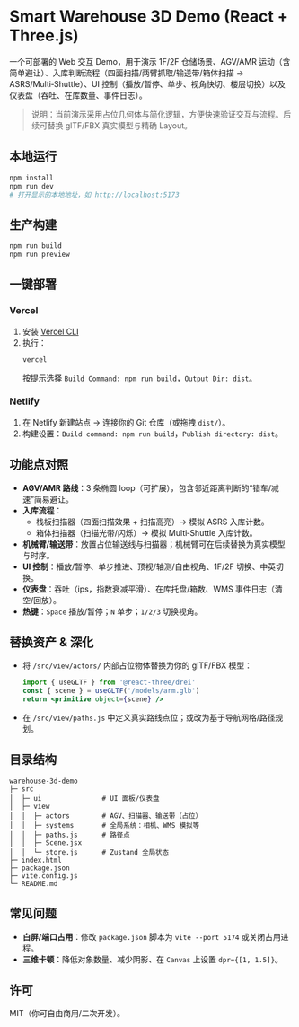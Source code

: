 # Smart Warehouse 3D Demo (React + Three.js)

一个可部署的 Web 交互 Demo，用于演示 1F/2F 仓储场景、AGV/AMR 运动（含简单避让）、入库判断流程（四面扫描/两臂抓取/输送带/箱体扫描 → ASRS/Multi‑Shuttle）、UI 控制（播放/暂停、单步、视角快切、楼层切换）以及仪表盘（吞吐、在库数量、事件日志）。

> 说明：当前演示采用占位几何体与简化逻辑，方便快速验证交互与流程。后续可替换 glTF/FBX 真实模型与精确 Layout。

## 本地运行

```bash
npm install
npm run dev
# 打开显示的本地地址，如 http://localhost:5173
```

## 生产构建

```bash
npm run build
npm run preview
```

## 一键部署

### Vercel

1. 安装 [Vercel CLI](https://vercel.com/docs/cli)
2. 执行：
   ```bash
   vercel
   ```
   按提示选择 `Build Command: npm run build`，`Output Dir: dist`。

### Netlify

1. 在 Netlify 新建站点 → 连接你的 Git 仓库（或拖拽 `dist/`）。
2. 构建设置：`Build command: npm run build`，`Publish directory: dist`。

## 功能点对照

- **AGV/AMR 路线**：3 条椭圆 loop（可扩展），包含邻近距离判断的“错车/减速”简易避让。
- **入库流程**：
  - 栈板扫描器（四面扫描效果 + 扫描高亮）→ 模拟 ASRS 入库计数。
  - 箱体扫描器（扫描光带/闪烁）→ 模拟 Multi‑Shuttle 入库计数。
- **机械臂/输送带**：放置占位输送线与扫描器；机械臂可在后续替换为真实模型与时序。
- **UI 控制**：播放/暂停、单步推进、顶视/轴测/自由视角、1F/2F 切换、中英切换。
- **仪表盘**：吞吐（ips，指数衰减平滑）、在库托盘/箱数、WMS 事件日志（清空/回放）。
- **热键**：`Space` 播放/暂停；`N` 单步；`1/2/3` 切换视角。

## 替换资产 & 深化

- 将 `/src/view/actors/` 内部占位物体替换为你的 glTF/FBX 模型：
  ```jsx
  import { useGLTF } from '@react-three/drei'
  const { scene } = useGLTF('/models/arm.glb')
  return <primitive object={scene} />
  ```
- 在 `/src/view/paths.js` 中定义真实路线点位；或改为基于导航网格/路径规划。

## 目录结构

```
warehouse-3d-demo
├─ src
│  ├─ ui               # UI 面板/仪表盘
│  ├─ view
│  │  ├─ actors        # AGV、扫描器、输送带（占位）
│  │  ├─ systems       # 全局系统：相机、WMS 模拟等
│  │  ├─ paths.js      # 路径点
│  │  ├─ Scene.jsx
│  │  └─ store.js      # Zustand 全局状态
├─ index.html
├─ package.json
├─ vite.config.js
└─ README.md
```

## 常见问题

- **白屏/端口占用**：修改 `package.json` 脚本为 `vite --port 5174` 或关闭占用进程。
- **三维卡顿**：降低对象数量、减少阴影、在 `Canvas` 上设置 `dpr={[1, 1.5]}`。

## 许可
MIT（你可自由商用/二次开发）。